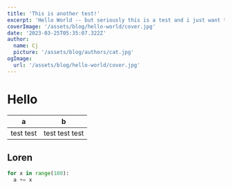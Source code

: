 ```yaml
---
title: 'This is another test!'
excerpt: 'Hello World -- but seriously this is a test and i just want to see if this works like i think it does. kthx'
coverImage: '/assets/blog/hello-world/cover.jpg'
date: '2023-03-25T05:35:07.322Z'
author:
  name: Cj
  picture: '/assets/blog/authors/cat.jpg'
ogImage:
  url: '/assets/blog/hello-world/cover.jpg'
---
```


# Hello

| a | b |
| ---- | --------- |
| test test | test test test|

## Loren 

``` python
for x in range(100):
  a += x
```